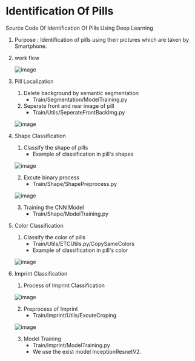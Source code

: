 # Identification Of Pills
Source Code Of Identification Of Pills Using Deep Learning 

1. Purpose : Identification of pills using their pictures which are taken by Smartphone.

2. work flow

   ![image](https://user-images.githubusercontent.com/45959329/85300412-7b730c00-b4e1-11ea-93d1-157d8c103d72.png)

3. Pill Localization
   1) Delete background by semantic segmentation
      - Train/Segmentation/ModelTraining.py
   2) Seperate front and rear image of pill
      - Train/Utils/SeperateFrontBackImg.py
      
   ![image](https://user-images.githubusercontent.com/45959329/85349182-be140300-b538-11ea-90ab-bc1d8ff6c8b1.png)

4. Shape Classification
   1) Classify the shape of pills
      - Example of classification in pill's shapes
      
   ![image](https://user-images.githubusercontent.com/45959329/85349950-c40ae380-b53a-11ea-9ff3-05ff026c6618.png)
   
   2) Excute binary process
      - Train/Shape/ShapePreprocess.py
      
   ![image](https://user-images.githubusercontent.com/45959329/85349937-bce3d580-b53a-11ea-9784-be5173f7f002.png)
   
   3) Training the CNN Model
      - Train/Shape/ModelTraining.py
      
5. Color Classification
   1) Classify the color of pills
      - Train/Utils/ETCUtils.py/CopySameColors
      - Example of classification in pill's color
      
   ![image](https://user-images.githubusercontent.com/45959329/85350335-dafe0580-b53b-11ea-9c74-c0f185287f4c.png)
   
6. Imprint Classification
   1) Process of Imprint Classification
   
   ![image](https://user-images.githubusercontent.com/45959329/85351723-5e6d2600-b53f-11ea-8f67-96287e79e772.png)
   
   2) Preprocess of Imprint
      - Train/Imprint/Utils/ExcuteCroping
   
   ![image](https://user-images.githubusercontent.com/45959329/85351034-b014b100-b53d-11ea-9f46-97110c07ff88.png)
   
   3) Model Training
      - Train/Imprint/ModelTraining.py 
      - We use the exist model InceptionResnetV2.
